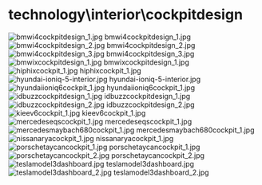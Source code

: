 <h1>technology\interior\cockpitdesign</h1>
<div class="container text-center">
<div class="row">
<div class="col col-lg-2 col-6">
<img src="https://media.evkx.net/multimedia/technology/interior/cockpitdesign/bmwi4cockpitdesign_1_xst.jpg" class="img-thumbnail" alt="bmwi4cockpitdesign_1.jpg">
bmwi4cockpitdesign_1.jpg
</div>
<div class="col col-lg-2 col-6">
<img src="https://media.evkx.net/multimedia/technology/interior/cockpitdesign/bmwi4cockpitdesign_2_xst.jpg" class="img-thumbnail" alt="bmwi4cockpitdesign_2.jpg">
bmwi4cockpitdesign_2.jpg
</div>
<div class="col col-lg-2 col-6">
<img src="https://media.evkx.net/multimedia/technology/interior/cockpitdesign/bmwi4cockpitdesign_3_xst.jpg" class="img-thumbnail" alt="bmwi4cockpitdesign_3.jpg">
bmwi4cockpitdesign_3.jpg
</div>
<div class="col col-lg-2 col-6">
<img src="https://media.evkx.net/multimedia/technology/interior/cockpitdesign/bmwixcockpitdesign_1_xst.jpg" class="img-thumbnail" alt="bmwixcockpitdesign_1.jpg">
bmwixcockpitdesign_1.jpg
</div>
<div class="col col-lg-2 col-6">
<img src="https://media.evkx.net/multimedia/technology/interior/cockpitdesign/hiphixcockpit_1_xst.jpg" class="img-thumbnail" alt="hiphixcockpit_1.jpg">
hiphixcockpit_1.jpg
</div>
<div class="col col-lg-2 col-6">
<img src="https://media.evkx.net/multimedia/technology/interior/cockpitdesign/hyundai-ioniq-5-interior_xst.jpg" class="img-thumbnail" alt="hyundai-ioniq-5-interior.jpg">
hyundai-ioniq-5-interior.jpg
</div>
<div class="col col-lg-2 col-6">
<img src="https://media.evkx.net/multimedia/technology/interior/cockpitdesign/hyundaiioniq6cockpit_1_xst.jpg" class="img-thumbnail" alt="hyundaiioniq6cockpit_1.jpg">
hyundaiioniq6cockpit_1.jpg
</div>
<div class="col col-lg-2 col-6">
<img src="https://media.evkx.net/multimedia/technology/interior/cockpitdesign/idbuzzcockpitdesign_1_xst.jpg" class="img-thumbnail" alt="idbuzzcockpitdesign_1.jpg">
idbuzzcockpitdesign_1.jpg
</div>
<div class="col col-lg-2 col-6">
<img src="https://media.evkx.net/multimedia/technology/interior/cockpitdesign/idbuzzcockpitdesign_2_xst.jpg" class="img-thumbnail" alt="idbuzzcockpitdesign_2.jpg">
idbuzzcockpitdesign_2.jpg
</div>
<div class="col col-lg-2 col-6">
<img src="https://media.evkx.net/multimedia/technology/interior/cockpitdesign/kieev6cockpit_1_xst.jpg" class="img-thumbnail" alt="kieev6cockpit_1.jpg">
kieev6cockpit_1.jpg
</div>
<div class="col col-lg-2 col-6">
<img src="https://media.evkx.net/multimedia/technology/interior/cockpitdesign/mercedeseqscockpit_1_xst.jpg" class="img-thumbnail" alt="mercedeseqscockpit_1.jpg">
mercedeseqscockpit_1.jpg
</div>
<div class="col col-lg-2 col-6">
<img src="https://media.evkx.net/multimedia/technology/interior/cockpitdesign/mercedesmaybach680cockpit_1_xst.jpg" class="img-thumbnail" alt="mercedesmaybach680cockpit_1.jpg">
mercedesmaybach680cockpit_1.jpg
</div>
<div class="col col-lg-2 col-6">
<img src="https://media.evkx.net/multimedia/technology/interior/cockpitdesign/nissanaryacockpit_1_xst.jpg" class="img-thumbnail" alt="nissanaryacockpit_1.jpg">
nissanaryacockpit_1.jpg
</div>
<div class="col col-lg-2 col-6">
<img src="https://media.evkx.net/multimedia/technology/interior/cockpitdesign/porschetaycancockpit_1_xst.jpg" class="img-thumbnail" alt="porschetaycancockpit_1.jpg">
porschetaycancockpit_1.jpg
</div>
<div class="col col-lg-2 col-6">
<img src="https://media.evkx.net/multimedia/technology/interior/cockpitdesign/porschetaycancockpit_2_xst.jpg" class="img-thumbnail" alt="porschetaycancockpit_2.jpg">
porschetaycancockpit_2.jpg
</div>
<div class="col col-lg-2 col-6">
<img src="https://media.evkx.net/multimedia/technology/interior/cockpitdesign/teslamodel3dashboard_xst.jpg" class="img-thumbnail" alt="teslamodel3dashboard.jpg">
teslamodel3dashboard.jpg
</div>
<div class="col col-lg-2 col-6">
<img src="https://media.evkx.net/multimedia/technology/interior/cockpitdesign/teslamodel3dashboard_2_xst.jpg" class="img-thumbnail" alt="teslamodel3dashboard_2.jpg">
teslamodel3dashboard_2.jpg
</div>
</div>
</div>
